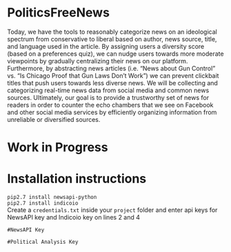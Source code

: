 # PoliticsFreeNews
Today, we have the tools to reasonably categorize news on an ideological spectrum from conservative to liberal based on author, news source, title, and language used in the article. By assigning users a diversity score (based on a preferences quiz), we can nudge users towards more moderate viewpoints by gradually centralizing their news on our platform. Furthermore, by abstracting news articles (i.e. “News about Gun Control” vs. “Is Chicago Proof that Gun Laws Don’t Work”) we can prevent clickbait titles that push users towards less diverse news. We will be collecting and categorizing real-time news data from social media and common news sources. Ultimately, our goal is to provide a trustworthy set of news for readers in order to counter the echo chambers that we see on Facebook and other social media services by efficiently organizing information from unreliable or diversified sources.

# Work in Progress

# Installation instructions
`pip2.7 install newsapi-python`  
`pip2.7 install indicoio`  
Create a `credentials.txt` inside your `project` folder and enter api keys for
NewsAPI key and Indicoio key on lines 2 and 4

~~~
#NewsAPI Key  
  
#Political Analysis Key  
  
~~~